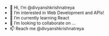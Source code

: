 - 👋 Hi, I’m @divyanshkrishnatreya
- 👀 I’m interested in Web Development and APIs!
- 🌱 I’m currently learning React
- 💞️ I’m looking to collaborate on ...
- 📫 Reach me @divyanshkrishnatreya

<!---
divyanshkrishnatreya/divyanshkrishnatreya is a ✨ special ✨ repository because its `README.md` (this file) appears on your GitHub profile.
You can click the Preview link to take a look at your changes.
--->
